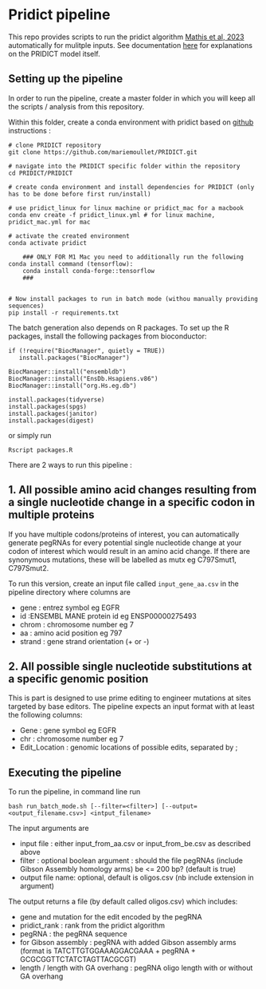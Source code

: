 # Pridict pipeline

This repo provides scripts to run the pridict algorithm [Mathis et al, 2023](https://www.nature.com/articles/s41587-022-01613-7) automatically for mulitple 
inputs. See documentation [here](./PRIDICT/README.md) for explanations on the PRIDICT model itself. 

## Setting up the pipeline

In order to run the pipeline, create a master folder in which you will keep all the scripts / analysis from this repository. 

Within this folder, create a conda environment with pridict based on
[github](https://github.com/uzh-dqbm-cmi/PRIDICT) instructions :

```
# clone PRIDICT repository
git clone https://github.com/mariemoullet/PRIDICT.git

# navigate into the PRIDICT specific folder within the repository
cd PRIDICT/PRIDICT

# create conda environment and install dependencies for PRIDICT (only has to be done before first run/install)

# use pridict_linux for linux machine or pridict_mac for a macbook
conda env create -f pridict_linux.yml # for linux machine, pridict_mac.yml for mac

# activate the created environment
conda activate pridict

	### ONLY FOR M1 Mac you need to additionally run the following conda install command (tensorflow): 
	conda install conda-forge::tensorflow
	###


# Now install packages to run in batch mode (withou manually providing sequences)
pip install -r requirements.txt

```

The batch generation also depends on R packages. To set up the R packages, install the following packages from 
bioconductor:

```
if (!require("BiocManager", quietly = TRUE))
   install.packages("BiocManager")

BiocManager::install("ensembldb")
BiocManager::install("EnsDb.Hsapiens.v86")
BiocManager::install("org.Hs.eg.db")

install.packages(tidyverse)
install.packages(spgs)
install.packages(janitor)
install.packages(digest)

```

or simply run 

```
Rscript packages.R
```


There are 2 ways to run this pipeline :

## 1. All possible amino acid changes resulting from a single nucleotide change in a specific codon in multiple proteins 

If you have multiple codons/proteins of interest, you can automatically generate pegRNAs for every potential single nucleotide change at your codon of interest which would result in an amino acid change. If there are synonymous mutations, these will be labelled as mutx eg C797Smut1, C797Smut2.

To run this version, create an input file called `input_gene_aa.csv` in the pipeline directory where columns are 
* gene : entrez symbol eg EGFR
* id :ENSEMBL MANE protein id eg ENSP00000275493
* chrom : chromosome number eg 7
* aa : amino acid position eg 797
* strand : gene strand orientation (+ or -)


## 2. All possible single nucleotide substitutions at a specific genomic position 

This is part is designed to use prime editing to engineer mutations at sites targeted by base editors. The pipeline expects an input format with at least the following columns:
* Gene : gene symbol eg EGFR
* chr : chromosome number eg 7
* Edit_Location : genomic locations of possible edits, separated by ;



## Executing the pipeline 

To run the pipeline, in command line run 

```
bash run_batch_mode.sh [--filter=<filter>] [--output=<output_filename.csv>] <intput_filename>
```

The input arguments are
* input file : either input_from_aa.csv or input_from_be.csv as described above
* filter : optional boolean argument : should the file pegRNAs (include Gibson Assembly homology arms) be <= 200 bp? (default is true)
* output file name: optional, default is oligos.csv (nb include extension in argument)

The output returns a file (by default called oligos.csv) which includes:
* gene and mutation for the edit encoded by the pegRNA
* pridict_rank : rank from the pridict algorithm 
* pegRNA : the pegRNA sequence
* for Gibson assembly : pegRNA with added Gibson assembly arms (format is TATCTTGTGGAAAGGACGAAA + pegRNA + GCGCGGTTCTATCTAGTTACGCGT)
* length / length with GA overhang : pegRNA oligo length with or without GA overhang

